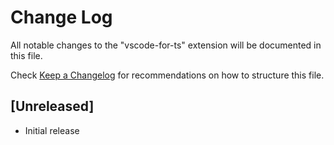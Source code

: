 # Change Log

All notable changes to the "vscode-for-ts" extension will be documented in this file.

Check [Keep a Changelog](http://keepachangelog.com/) for recommendations on how to structure this file.

## [Unreleased]

- Initial release